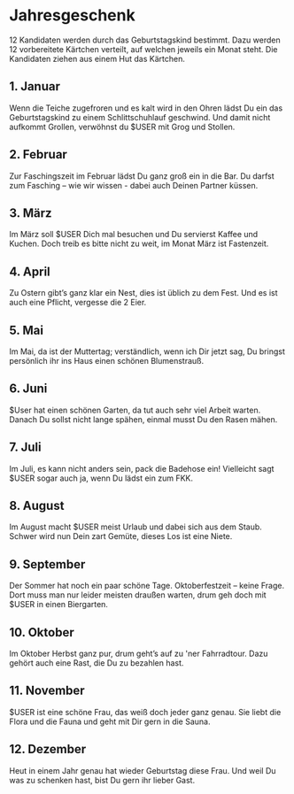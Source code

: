 # Jahresgeschenk

12 Kandidaten werden durch das Geburtstagskind bestimmt.
Dazu werden 12 vorbereitete Kärtchen verteilt, auf welchen jeweils ein Monat steht. Die Kandidaten ziehen aus einem Hut das Kärtchen.

## 1. Januar

Wenn die Teiche zugefroren
und es kalt wird in den Ohren
lädst Du ein das Geburtstagskind
zu einem Schlittschuhlauf geschwind.
Und damit nicht aufkommt Grollen,
verwöhnst du $USER mit Grog und Stollen.

## 2. Februar

Zur Faschingszeit im Februar
lädst Du ganz groß ein in die Bar.
Du darfst zum Fasching – wie wir wissen -
dabei auch Deinen Partner küssen.

## 3. März

Im März soll $USER Dich mal besuchen
und Du servierst Kaffee und Kuchen.
Doch treib es bitte nicht zu weit,
im Monat März ist Fastenzeit.

## 4. April

Zu Ostern gibt’s ganz klar ein Nest,
dies ist üblich zu dem Fest.
Und es ist auch eine Pflicht,
vergesse die 2 Eier.

## 5. Mai

Im Mai, da ist der Muttertag;
verständlich, wenn ich Dir jetzt sag,
Du bringst persönlich ihr ins Haus
einen schönen Blumenstrauß.

## 6. Juni

$User hat einen schönen Garten,
da tut auch sehr viel Arbeit warten.
Danach Du sollst nicht lange spähen,
einmal musst Du den Rasen mähen.

## 7. Juli

Im Juli, es kann nicht anders sein,
pack die Badehose ein!
Vielleicht sagt $USER sogar auch ja,
wenn Du lädst ein zum FKK.

## 8. August

Im August macht $USER meist Urlaub
und dabei sich aus dem Staub.
Schwer wird nun Dein zart Gemüte,
dieses Los ist eine Niete.

## 9. September

Der Sommer hat noch ein paar schöne Tage.
Oktoberfestzeit – keine Frage.
Dort muss man nur leider meisten draußen warten,
drum geh doch mit $USER in einen Biergarten.

## 10. Oktober

Im Oktober Herbst ganz pur,
drum geht’s auf zu 'ner Fahrradtour.
Dazu gehört auch eine Rast,
die Du zu bezahlen hast.

## 11. November

$USER ist eine schöne Frau,
das weiß doch jeder ganz genau.
Sie liebt die Flora und die Fauna
und geht mit Dir gern in die Sauna.

## 12. Dezember

Heut in einem Jahr genau
hat wieder Geburtstag diese Frau.
Und weil Du was zu schenken hast,
bist Du gern ihr lieber Gast.

